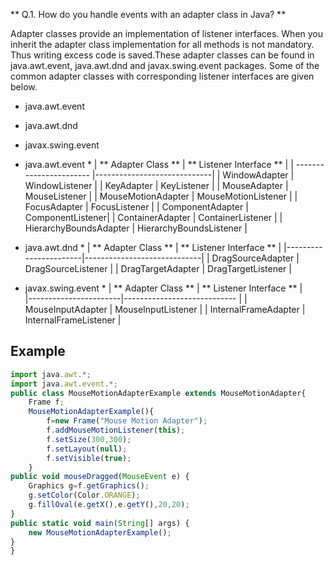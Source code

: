 ** Q.1. How do you handle events with an adapter class in Java? ** 

Adapter classes provide an implementation of listener interfaces. When you inherit the adapter class implementation for all methods is not mandatory. Thus writing excess code is saved.These adapter classes can be found in java.awt.event, java.awt.dnd and javax.swing.event packages. Some of the common adapter classes with corresponding listener interfaces are given below.
* java.awt.event
* java.awt.dnd
* javax.swing.event

* java.awt.event * 
| ** Adapter Class ** | ** Listener Interface ** |
| ----------------------- |-----------------------------|
| WindowAdapter | WindowListener |
| KeyAdapter | KeyListener |
| MouseAdapter | MouseListener |
| MouseMotionAdapter | MouseMotionListener |
| FocusAdapter | FocusListener |
| ComponentAdapter | ComponentListener|
| ContainerAdapter | ContainerListener |
| HierarchyBoundsAdapter | HierarchyBoundsListener |

* java.awt.dnd *
| ** Adapter Class ** | ** Listener Interface ** |
|-----------------------|-----------------------------|
| DragSourceAdapter | DragSourceListener |
| DragTargetAdapter | DragTargetListener |

* javax.swing.event *
| ** Adapter Class ** | ** Listener Interface ** |  
|-----------------------|---------------------------- |
| MouseInputAdapter | MouseInputListener |
| InternalFrameAdapter | InternalFrameListener |

## Example
``` javascript
import java.awt.*;  
import java.awt.event.*;  
public class MouseMotionAdapterExample extends MouseMotionAdapter{  
    Frame f;  
    MouseMotionAdapterExample(){  
        f=new Frame("Mouse Motion Adapter"); 
        f.addMouseMotionListener(this);  
        f.setSize(300,300);  
        f.setLayout(null);  
        f.setVisible(true);  
    }  
public void mouseDragged(MouseEvent e) {  
    Graphics g=f.getGraphics();  
    g.setColor(Color.ORANGE);  
    g.fillOval(e.getX(),e.getY(),20,20);  
}  
public static void main(String[] args) {  
    new MouseMotionAdapterExample();  
}  
}
```
 
 
